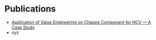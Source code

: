 # Publications

- [Application of Value Engineering on Chassis Component for HCV — A Case Study](http://www.ijke.org/show-41-90-1.html)
- xyz
